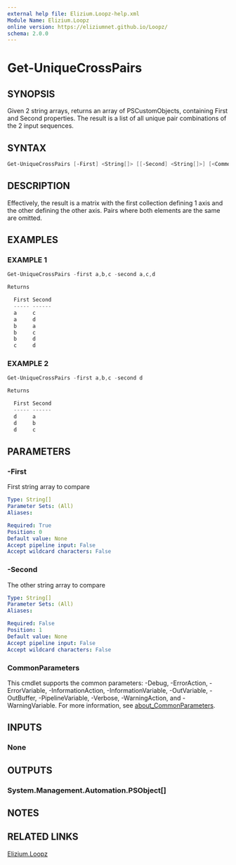 ```yaml
---
external help file: Elizium.Loopz-help.xml
Module Name: Elizium.Loopz
online version: https://eliziumnet.github.io/Loopz/
schema: 2.0.0
---
```


# Get-UniqueCrossPairs

## SYNOPSIS

Given 2 string arrays, returns an array of PSCustomObjects, containing
First and Second properties. The result is a list of all unique pair combinations
of the 2 input sequences.

## SYNTAX

```powershell
Get-UniqueCrossPairs [-First] <String[]> [[-Second] <String[]>] [<CommonParameters>]
```

## DESCRIPTION

Effectively, the result is a matrix with the first collection defining 1 axis
and the other defining the other axis. Pairs where both elements are the same are
omitted.

## EXAMPLES

### EXAMPLE 1

```powershell
Get-UniqueCrossPairs -first a,b,c -second a,c,d

Returns

  First Second
  ----- ------
  a     c
  a     d
  b     a
  b     c
  b     d
  c     d
```

### EXAMPLE 2

```powershell
Get-UniqueCrossPairs -first a,b,c -second d

Returns

  First Second
  ----- ------
  d     a
  d     b
  d     c
```

## PARAMETERS

### -First

First string array to compare

```yaml
Type: String[]
Parameter Sets: (All)
Aliases:

Required: True
Position: 0
Default value: None
Accept pipeline input: False
Accept wildcard characters: False
```

### -Second

The other string array to compare

```yaml
Type: String[]
Parameter Sets: (All)
Aliases:

Required: False
Position: 1
Default value: None
Accept pipeline input: False
Accept wildcard characters: False
```

### CommonParameters

This cmdlet supports the common parameters: -Debug, -ErrorAction, -ErrorVariable, -InformationAction, -InformationVariable, -OutVariable, -OutBuffer, -PipelineVariable, -Verbose, -WarningAction, and -WarningVariable. For more information, see [about_CommonParameters](http://go.microsoft.com/fwlink/?LinkID=113216).

## INPUTS

### None

## OUTPUTS

### System.Management.Automation.PSObject[]

## NOTES

## RELATED LINKS

[Elizium.Loopz](https://github.com/EliziumNet/Loopz)
